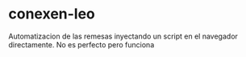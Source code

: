 # conexen-leo
Automatizacion de las remesas inyectando un script en el navegador directamente. No es perfecto pero funciona
